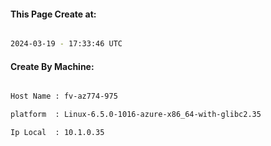 
   
#### This Page Create at:

```bash

2024-03-19 - 17:33:46 UTC

```

#### Create By Machine:

```bash

Host Name : fv-az774-975

platform  : Linux-6.5.0-1016-azure-x86_64-with-glibc2.35

Ip Local  : 10.1.0.35

```

